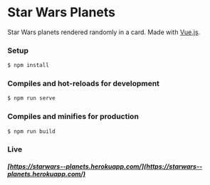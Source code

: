 # Star Wars Planets
Star Wars planets rendered randomly in a card. Made with [Vue.js](https://vuejs.org/).

### Setup
```sh
$ npm install
```
### Compiles and hot-reloads for development
```sh
$ npm run serve
```
### Compiles and minifies for production
```sh
$ npm run build
```
### Live
##### [https://starwars--planets.herokuapp.com/](https://starwars--planets.herokuapp.com/)